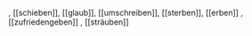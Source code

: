 , [[schieben]], [[glaub]], [[umschreiben]], [[sterben]], [[erben]]
, [[zufriedengeben]]
, [[sträuben]]